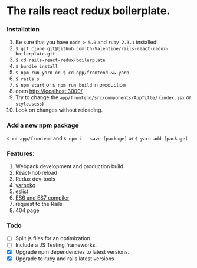 # The rails react redux boilerplate.
### Installation
1. Be sure that you have `node > 5.0` and `ruby-2.3.1` installed!
1. `$ git clone git@github.com:Ch-Valentine/rails-react-redux-boilerplate.git`
1. `$ cd rails-react-redux-boilerplate`
1. `$ bundle install`
1. `$ npm run yarn or $ cd app/frontend && yarn`
1. `$ rails s`
1. `$ npm start` or `$ npm run build` in production
1. open [http://localhost:3000/](http://localhost:3000/)
1. Try to change the `app/frontend/src/components/AppTitle/` (`index.jsx` or `style.scss`)
1. Look on changes without reloading.


### Add a new npm package
`$ cd app/frontend` and `$ npm i --save [package]` or `$ yarn add [package]`

### Features:
1. Webpack development and production build.
2. React-hot-reload
3. Redux dev-tools
4. [yarnpkg](https://yarnpkg.com/)
5. [eslist](http://eslint.org/)
6. [ES6 and ES7 compiler](https://babeljs.io/)
5. request to the Rails
6. 404 page

### Todo

- [ ] Split js files for an optimization.
- [ ] Include a JS Testing frameworks.
- [x] Upgrade npm dependencies to latest versions.
- [x] Upgrade to ruby and rails latest versions
